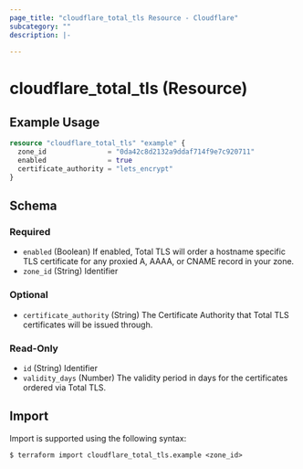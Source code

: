 ```yaml
---
page_title: "cloudflare_total_tls Resource - Cloudflare"
subcategory: ""
description: |-
  
---
```


# cloudflare_total_tls (Resource)



## Example Usage

```terraform
resource "cloudflare_total_tls" "example" {
  zone_id               = "0da42c8d2132a9ddaf714f9e7c920711"
  enabled               = true
  certificate_authority = "lets_encrypt"
}
```
<!-- schema generated by tfplugindocs -->
## Schema

### Required

- `enabled` (Boolean) If enabled, Total TLS will order a hostname specific TLS certificate for any proxied A, AAAA, or CNAME record in your zone.
- `zone_id` (String) Identifier

### Optional

- `certificate_authority` (String) The Certificate Authority that Total TLS certificates will be issued through.

### Read-Only

- `id` (String) Identifier
- `validity_days` (Number) The validity period in days for the certificates ordered via Total TLS.

## Import

Import is supported using the following syntax:

```shell
$ terraform import cloudflare_total_tls.example <zone_id>
```
